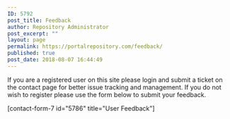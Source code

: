 ```yaml
---
ID: 5792
post_title: Feedback
author: Repository Administrator
post_excerpt: ""
layout: page
permalink: https://portalrepository.com/feedback/
published: true
post_date: 2018-08-07 16:44:49
---
```

If you are a registered user on this site please login and submit a ticket on the contact page for better issue tracking and management. If you do not wish to register please use the form below to submit your feedback.

[contact-form-7 id="5786" title="User Feedback"]